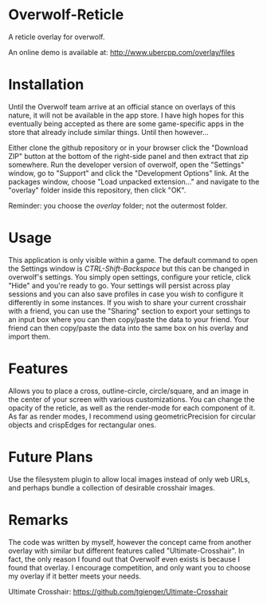 Overwolf-Reticle
================

A reticle overlay for overwolf.

An online demo is available at: http://www.ubercpp.com/overlay/files


Installation
============
Until the Overwolf team arrive at an official stance on overlays of this
nature, it will not be available in the app store.  I have high hopes for this
eventually being accepted as there are some game-specific apps in the store
that already include similar things.  Until then however...


Either clone the github repository or in your browser click the "Download ZIP"
button at the bottom of the right-side panel and then extract that zip
somewhere.  Run the developer version of overwolf, open the "Settings" window,
go to "Support" and click the "Development Options" link.  At the packages
window, choose "Load unpacked extension..." and navigate to the "overlay"
folder inside this repository, then click "OK".

Reminder: you choose the _overlay_ folder; not the outermost folder.


Usage
=====
This application is only visible within a game.  The default command to open
the Settings window is _CTRL-Shift-Backspace_ but this can be changed in
overwolf's settings.  You simply open settings, configure your reticle, click
"Hide" and you're ready to go.  Your settings will persist across play
sessions and you can also save profiles in case you wish to configure it
differently in some instances.  If you wish to share your current crosshair
with a friend, you can use the "Sharing" section to export your settings to an
input box where you can then copy/paste the data to your friend.  Your friend
can then copy/paste the data into the same box on his overlay and import them.


Features
========
Allows you to place a cross, outline-circle, circle/square, and an image in the
center of your screen with various customizations.  You can change the opacity
of the reticle, as well as the render-mode for each component of it.  As far as
render modes, I recommend using geometricPrecision for circular objects and
crispEdges for rectangular ones.


Future Plans
============
Use the filesystem plugin to allow local images instead of only web URLs, and
perhaps bundle a collection of desirable crosshair images.


Remarks
=======
The code was written by myself, however the concept came from another overlay
with similar but different features called "Ultimate-Crosshair".  In fact, the
only reason I found out that Overwolf even exists is because I found that
overlay.  I encourage competition, and only want you to choose my overlay if it
better meets your needs.

Ultimate Crosshair: https://github.com/tgienger/Ultimate-Crosshair
